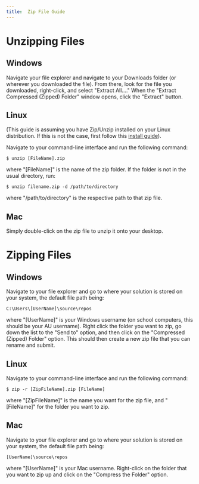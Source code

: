 ```yaml
---
title:  Zip File Guide
---
```


# Unzipping Files

## Windows
Navigate your file explorer and navigate to your Downloads folder (or wherever you downloaded the file). From there, look for the file you downloaded, right-click, and select "Extract All...." When the "Extract Compressed (Zipped) Folder" window opens, click the "Extract" button.

## Linux
(This guide is assuming you have Zip/Unzip installed on your Linux distribution. If this is not the case, first follow this [install guide](https://www.tecmint.com/install-zip-and-unzip-in-linux/)).

Navigate to your command-line interface and run the following command:
```
$ unzip [FileName].zip
```
where "[FileName]" is the name of the zip folder. If the folder is not in the usual directory, run:
```
$ unzip filename.zip -d /path/to/directory
```
where "/path/to/directory" is the respective path to that zip file.

## Mac
Simply double-click on the zip file to unzip it onto your desktop.

# Zipping Files

## Windows
Navigate to your file explorer and go to where your solution is stored on your system, the default file path being:
```
C:\Users\[UserName]\source\repos
```
where "[UserName]" is your Windows username (on school computers, this should be your AU username). Right click the folder you want to zip, go down the list to the "Send to" option, and then click on the "Compressed (Zipped) Folder" option. This should then create a new zip file that you can rename and submit.

## Linux
Navigate to your command-line interface and run the following command:
```
$ zip -r [ZipFileName].zip [FileName]
```
where "[ZipFileName]" is the name you want for the zip file, and "[FileName]" for the folder you want to zip.

## Mac
Navigate to your file explorer and go to where your solution is stored on your system, the default file path being:
```
[UserName]\source\repos
```
where "[UserName]" is your Mac username. Right-click on the folder that you want to zip up and click on the "Compress the Folder" option.


<!-- I'm not sure if there is an easier way to zip/unzip files in Linux, so I just put down what I found online -->
